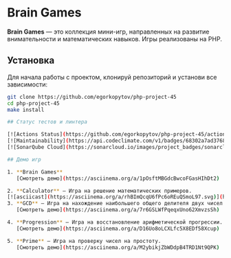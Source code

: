 # Brain Games

**Brain Games** — это коллекция мини-игр, направленных на развитие внимательности и математических навыков. Игры реализованы на PHP.

## Установка

Для начала работы с проектом, клонируй репозиторий и установи все зависимости:

```bash
git clone https://github.com/egorkopytov/php-project-45
cd php-project-45
make install

## Статус тестов и линтера

[![Actions Status](https://github.com/egorkopytov/php-project-45/actions/workflows/hexlet-check.yml/badge.svg)](https://github.com/egorkopytov/php-project-45/actions)
[![Maintainability](https://api.codeclimate.com/v1/badges/68302a7ad376894169ca/maintainability)](https://codeclimate.com/github/egorkopytov/php-project-45/maintainability)
[![SonarQube Cloud](https://sonarcloud.io/images/project_badges/sonarcloud-dark.svg)](https://sonarcloud.io/summary/new_code?id=egorkopytov_php-project-45)

## Демо игр

1. **Brain Games**  
   [Смотреть демо](https://asciinema.org/a/1pOsftMBGdcBwcoFGasHIhDt2)

2. **Calculator** — Игра на решение математических примеров.  
[![asciicast](https://asciinema.org/a/rhBImQcqU6fPc6oREuQSmoL97.svg)](https://asciinema.org/a/rhBImQcqU6fPc6oREuQSmoL97)
3. **GCD** — Игра на нахождение наибольшего общего делителя двух чисел.  
   [Смотреть демо](https://asciinema.org/a/7r6GSLWfPqeqxUno62XmvzsSh)

4. **Progression** — Игра на восстановление арифметической прогрессии.  
   [Смотреть демо](https://asciinema.org/a/D16Uo8oLCXLfc5X8EDf58Xcup)

5. **Prime** — Игра на проверку чисел на простоту.  
   [Смотреть демо](https://asciinema.org/a/M2ybikjZbWDdpB4TRD1Nt9QPK)